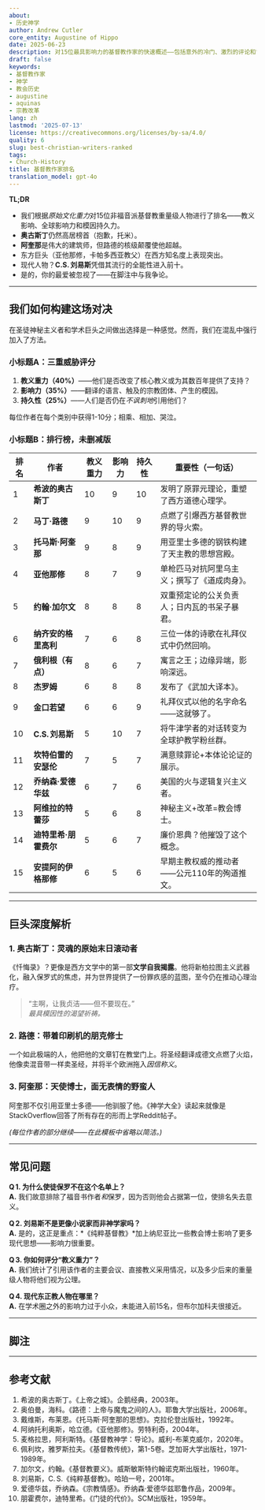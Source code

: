 ```yaml
---
about:
- 历史神学
author: Andrew Cutler
core_entity: Augustine of Hippo
date: 2025-06-23
description: 对15位最具影响力的基督教作家的快速概述——包括意外的冷门、激烈的评论和证据。
draft: false
keywords:
- 基督教作家
- 神学
- 教会历史
- augustine
- aquinas
- 宗教改革
lang: zh
lastmod: '2025-07-13'
license: https://creativecommons.org/licenses/by-sa/4.0/
quality: 6
slug: best-christian-writers-ranked
tags:
- Church-History
title: 基督教作家排名
translation_model: gpt-4o
---
```


**TL;DR**

- 我们根据*原始文化重力*对15位非福音派基督教重量级人物进行了排名——教义影响、全球影响力和模因持久力。
- **奥古斯丁**仍然高居榜首（抱歉，托米）。
- **阿奎那**是伟大的建筑师，但路德的核级颠覆使他超越。
- 东方巨头（亚他那修，卡帕多西亚教父）在西方知名度上表现突出。
- 现代人物？**C.S. 刘易斯**凭借其流行的全能性进入前十。
- 是的，你的最爱被忽视了——在脚注中与我争论。

---

## 我们如何构建这场对决

在圣徒神秘主义者和学术巨头之间做出选择是一种感觉。然而，我们在混乱中强行加入了方法。

### 小标题A：三重威胁评分

1. **教义重力（40%）**——他们是否改变了核心教义或为其数百年提供了支持？
2. **影响力（35%）**——翻译的语言、触及的宗教团体、产生的模因。
3. **持久性（25%）**——人们是否仍在*不讽刺地*引用他们？

每位作者在每个类别中获得1-10分；相乘、相加、哭泣。

### 小标题B：排行榜，未删减版

| 排名 | 作者 | 教义重力 | 影响力 | 持久性 | 重要性（一句话） |
|------|--------|-------------------|-------|-----------|----------------------------|
| 1 | **希波的奥古斯丁** | 10 | 9 | 10 | 发明了原罪元理论，重塑了西方道德心理学。 |
| 2 | **马丁·路德** | 9 | 10 | 9 | 点燃了引爆西方基督教世界的导火索。 |
| 3 | **托马斯·阿奎那** | 9 | 8 | 9 | 用亚里士多德的钢铁构建了天主教的思想宫殿。 |
| 4 | **亚他那修** | 8 | 7 | 9 | 单枪匹马对抗阿里乌主义；撰写了《道成肉身》。 |
| 5 | **约翰·加尔文** | 8 | 8 | 8 | 双重预定论的公关负责人；日内瓦的书呆子暴君。 |
| 6 | **纳齐安的格里高利** | 7 | 6 | 8 | 三位一体的诗歌在礼拜仪式中仍然回响。 |
| 7 | **俄利根（有点）** | 8 | 6 | 7 | 寓言之王；边缘异端，影响深远。 |
| 8 | **杰罗姆** | 6 | 8 | 8 | 发布了《武加大译本》。 |
| 9 | **金口若望** | 6 | 6 | 9 | 礼拜仪式以他的名字命名——这就够了。 |
| 10 | **C.S. 刘易斯** | 5 | 10 | 7 | 将牛津学者的对话转变为全球护教学粉丝群。 |
| 11 | **坎特伯雷的安瑟伦** | 7 | 5 | 7 | 满意赎罪论+本体论论证的展示。 |
| 12 | **乔纳森·爱德华兹** | 6 | 7 | 6 | 美国的火与逻辑复兴主义者。 |
| 13 | **阿维拉的特蕾莎** | 5 | 6 | 8 | 神秘主义+改革=教会博士。 |
| 14 | **迪特里希·朋霍费尔** | 5 | 6 | 7 | 廉价恩典？他摧毁了这个概念。 |
| 15 | **安提阿的伊格那修** | 6 | 5 | 6 | 早期主教权威的推动者——公元110年的殉道推文。 |

---

## 巨头深度解析

### 1. 奥古斯丁：灵魂的原始末日滚动者

《忏悔录》？更像是西方文学中的第一部**文学自我揭露**。他将新柏拉图主义武器化，融入保罗式的焦虑，并为世界提供了一份罪疚感的蓝图，至今仍在推动心理治疗。

> “主啊，让我贞洁——但不要现在。”  
> *最具模因性的渴望祈祷。*

### 2. 路德：带着印刷机的朋克修士

一个如此极端的人，他把他的文章钉在教堂门上。将圣经翻译成德文点燃了火焰，他像卖混音带一样卖圣经，并将半个欧洲拖入*因信称义*。

### 3. 阿奎那：天使博士，面无表情的野蛮人

阿奎那不仅引用亚里士多德——他驯服了他。《神学大全》读起来就像是StackOverflow回答了所有存在的形而上学Reddit帖子。

*(每位作者的部分继续——在此模板中省略以简洁。)*

---

## 常见问题

**Q 1. 为什么使徒保罗不在这个名单上？**  
**A.** 我们故意排除了福音书作者*和*保罗，因为否则他会占据第一位，使排名失去意义。

**Q 2. 刘易斯不是更像小说家而非神学家吗？**  
**A.** 是的，这正是重点：*《纯粹基督教》*加上纳尼亚比一些教会博士影响了更多现代思想——影响力很重要。

**Q 3. 你如何评分“教义重力”？**  
**A.** 我们统计了引用该作者的主要会议、直接教义采用情况，以及多少后来的重量级人物将他们视为公理。

**Q 4. 现代东正教人物在哪里？**  
**A.** 在学术圈之外的影响力过于小众，未能进入前15名，但布尔加科夫很接近。

---

## 脚注

[^1]: 奥古斯丁，《忏悔录》，亨利·查德威克译，牛津大学出版社，1991年。  
[^2]: 路德，《论基督徒的自由》，1520年；现代版，堡垒出版社，2003年。  
[^3]: 阿奎那，《神学大全》，Ia‑IIae，q.1‑5，Benziger Bros.，1947年。

---

## 参考文献

1. 希波的奥古斯丁。《上帝之城》。企鹅经典，2003年。
2. 奥伯曼，海科。《路德：上帝与魔鬼之间的人》。耶鲁大学出版社，2006年。
3. 戴维斯，布莱恩。《托马斯·阿奎那的思想》。克拉伦登出版社，1992年。
4. 阿纳托利奥斯，哈立德。《亚他那修》。劳特利奇，2004年。
5. 麦格拉思，阿利斯特。《基督教神学：导论》。威利-布莱克威尔，2020年。
6. 佩利坎，雅罗斯拉夫。《基督教传统》，第1-5卷。芝加哥大学出版社，1971-1989年。
7. 加尔文，约翰。《基督教要义》。威斯敏斯特约翰诺克斯出版社，1960年。
8. 刘易斯，C. S.《纯粹基督教》。哈珀一号，2001年。
9. 爱德华兹，乔纳森。《宗教情感》。乔纳森·爱德华兹耶鲁作品，2009年。
10. 朋霍费尔，迪特里希。《门徒的代价》。SCM出版社，1959年。
